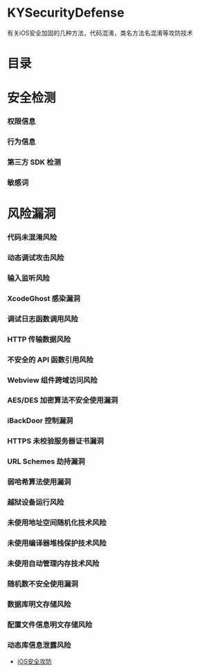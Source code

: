 # KYSecurityDefense
有关iOS安全加固的几种方法，代码混淆，类名方法名混淆等攻防技术


# 目录

#  安全检测 
### 权限信息
### 行为信息
### 第三方 SDK 检测 
### 敏感词

# 风险漏洞 
### 代码未混淆风险
### 动态调试攻击风险
### 输入监听风险
### XcodeGhost 感染漏洞 
### 调试日志函数调用风险 
### HTTP 传输数据风险 
### 不安全的 API 函数引用风险 
### Webview 组件跨域访问风险 
### AES/DES 加密算法不安全使用漏洞
### iBackDoor 控制漏洞 
### HTTPS 未校验服务器证书漏洞 
### URL Schemes 劫持漏洞
### 弱哈希算法使用漏洞
### 越狱设备运行风险
### 未使用地址空间随机化技术风险
### 未使用编译器堆栈保护技术风险
### 未使用自动管理内存技术风险
### 随机数不安全使用漏洞
### 数据库明文存储风险
### 配置文件信息明文存储风险
### 动态库信息泄露风险


* [iOS安全攻防](./README_gf.md)